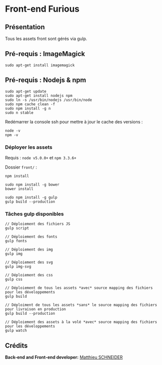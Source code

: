 # Front-end Furious

## Présentation

Tous les assets front sont gérés via gulp.

## Pré-requis : ImageMagick

`sudo apt-get install imagemagick`

## Pré-requis : Nodejs & npm

```
sudo apt-get update
sudo apt-get install nodejs npm
sudo ln -s /usr/bin/nodejs /usr/bin/node
sudo npm cache clean -f
sudo npm install -g n
sudo n stable
```

Redémarrer la console ssh pour mettre à jour le cache des versions :
```
node -v
npm -v
```

### Déployer les assets

Requis : `node v5.0.0+` et `npm 3.3.6+`

Dossier `front/` :

```
npm install

sudo npm install -g bower
bower install

sudo npm install -g gulp
gulp build --production
```

### Tâches gulp disponibles

```
// Déploiement des fichiers JS
gulp script

// Déploiement des fonts
gulp fonts

// Déploiement des img
gulp img

// Déploiement des svg
gulp img-svg

// Déploiement des css
gulp css

// Déploiement de tous les assets *avec* source mapping des fichiers pour les développements
gulp build

// Déploiment de tous les assets *sans* le source mapping des fichiers pour livraison en production
gulp build --production

// Déploiement des assets à la volé *avec* source mapping des fichiers pour les développements
gulp watch
```

## Crédits

**Back-end and Front-end developer:** [Matthieu SCHNEIDER](https://twitter.com/Matthieusch)
